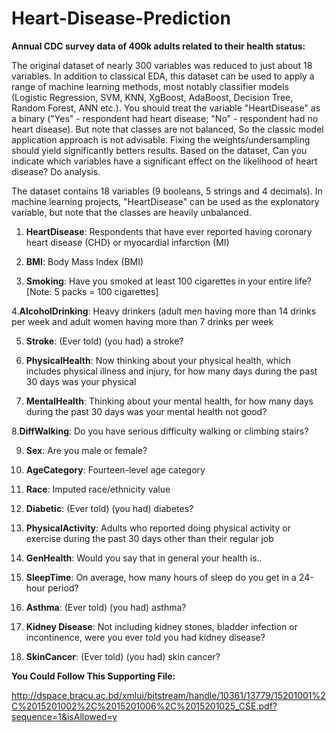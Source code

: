 # Heart-Disease-Prediction

**Annual CDC survey data of 400k adults related to their health status:**

The original dataset of nearly 300 variables was reduced to just about 18 variables. In addition to classical EDA, this dataset can be used to apply a range of machine learning methods, most notably classifier models (Logistic Regression, SVM, KNN, XgBoost, AdaBoost, Decision Tree, Random Forest, ANN etc.). You should treat the variable "HeartDisease" as a binary ("Yes" - respondent had heart disease; "No" - respondent had no heart disease). But note that classes are not balanced, So the classic model application approach is not advisable. Fixing the weights/undersampling should yield significantly betters results. Based on the dataset, Can you indicate which variables have a significant effect on the likelihood of heart disease? Do analysis.

The dataset contains 18 variables (9 booleans, 5 strings and 4 decimals). In machine learning projects, "HeartDisease" can be used as the explonatory variable, but note that the classes are heavily unbalanced.

1. **HeartDisease**: Respondents that have ever reported having coronary heart disease (CHD) or myocardial infarction (MI)

2. **BMI**: Body Mass Index (BMI)

3. **Smoking**: Have you smoked at least 100 cigarettes in your entire life? [Note: 5 packs = 100 cigarettes]

4.**AlcoholDrinking**: Heavy drinkers (adult men having more than 14 drinks per week and adult women having more than 7 drinks per week

5. **Stroke**: (Ever told) (you had) a stroke?

6. **PhysicalHealth**: Now thinking about your physical health, which includes physical illness and injury, for how many days during the past 30 days was your physical

7. **MentalHealth**: Thinking about your mental health, for how many days during the past 30 days was your mental health not good?

8.**DiffWalking**: Do you have serious difficulty walking or climbing stairs?

9. **Sex**: Are you male or female?

10. **AgeCategory**: Fourteen-level age category

11. **Race**: Imputed race/ethnicity value

12. **Diabetic**: (Ever told) (you had) diabetes?

13. **PhysicalActivity**: Adults who reported doing physical activity or exercise during the past 30 days other than their regular job

14. **GenHealth**: Would you say that in general your health is..

15. **SleepTime**: On average, how many hours of sleep do you get in a 24-hour period?

16. **Asthma**: (Ever told) (you had) asthma?

17. **Kidney Disease**: Not including kidney stones, bladder infection or incontinence, were you ever told you had kidney disease?

18. **SkinCancer**: (Ever told) (you had) skin cancer?

**You Could Follow This Supporting File:**

http://dspace.bracu.ac.bd/xmlui/bitstream/handle/10361/13779/15201001%2C%2015201002%2C%2015201006%2C%2015201025_CSE.pdf?sequence=1&isAllowed=y
